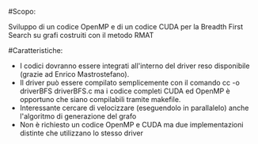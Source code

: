 #Scopo:

Sviluppo di un codice OpenMP e di un codice CUDA per la Breadth First Search su grafi costruiti con il metodo RMAT

#Caratteristiche:

* I codici dovranno essere integrati all'interno del driver reso disponibile (grazie ad Enrico Mastrostefano).
* Il driver può essere compilato semplicemente con il comando cc -o driverBFS driverBFS.c ma i codice completi CUDA ed OpenMP è opportuno che siano compilabili tramite makefile.
* Interessante cercare di velocizzare (eseguendolo in parallalelo) anche l'algoritmo di generazione del grafo
* Non è richiesto un codice OpenMP e CUDA ma due implementazioni distinte che utilizzano lo stesso driver
